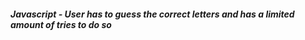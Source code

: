 ##### Javascript - User has to guess the correct letters and has a limited amount of tries to do so
